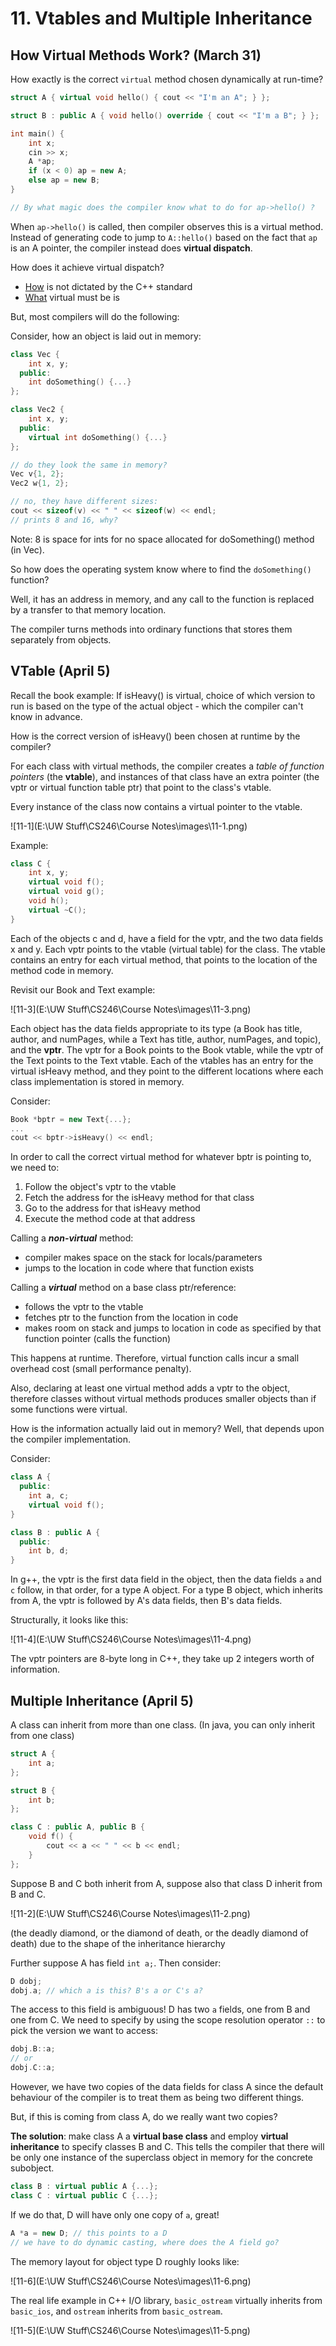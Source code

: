# 11. Vtables and Multiple Inheritance



## How Virtual Methods Work? (March 31)

How exactly is the correct `virtual` method chosen dynamically at run-time?

```cpp
struct A { virtual void hello() { cout << "I'm an A"; } };

struct B : public A { void hello() override { cout << "I'm a B"; } };

int main() {
    int x;
    cin >> x;
    A *ap;
    if (x < 0) ap = new A;
    else ap = new B;
}

// By what magic does the compiler know what to do for ap->hello() ?
```



When `ap->hello()` is called, then compiler observes this is a virtual method. Instead of generating code to jump to `A::hello()` based on the fact that `ap` is an A pointer, the compiler instead does **virtual dispatch**.

How does it achieve virtual dispatch? 

- <u>How</u> is not dictated  by the C++ standard
- <u>What</u> virtual must be is

But, most compilers will do the following:

Consider, how an object is laid out in memory:

```cpp
class Vec {
	int x, y;
  public:
    int doSomething() {...}
};

class Vec2 {
    int x, y;
  public:
    virtual int doSomething() {...}
};

// do they look the same in memory?
Vec v{1, 2};
Vec2 w{1, 2};

// no, they have different sizes:
cout << sizeof(v) << " " << sizeof(w) << endl;
// prints 8 and 16, why?
```

Note: 8 is space for ints for no space allocated for doSomething() method (in Vec).



So how does the operating system know where to find the `doSomething()` function? 

Well, it has an address in memory, and any call to the function is replaced by a transfer to that memory location.

The compiler turns methods into ordinary functions that stores them separately from objects.



## VTable (April 5)

Recall the book example: If isHeavy() is virtual, choice of which version to run is based on the type of the actual object - which the compiler can't know in advance.

How is the correct version of isHeavy() been chosen at runtime by the compiler?

For each class with virtual methods, the compiler creates a *table of function pointers* (the **vtable**), and instances of that class have an extra pointer (the vptr or virtual function table ptr) that point to the class's vtable.

Every instance of the class now contains a virtual pointer to the vtable.



![11-1](E:\UW Stuff\CS246\Course Notes\images\11-1.png)

Example:

```cpp
class C {
    int x, y;
    virtual void f();
    virtual void g();
    void h();
    virtual ~C();
}
```

Each of the objects c and d, have a field for the vptr, and the two data fields x and y. Each vptr points to the vtable (virtual table) for the class. The vtable contains an entry for each virtual method, that points to the location of the method code in memory.

 

Revisit our Book and Text example:

![11-3](E:\UW Stuff\CS246\Course Notes\images\11-3.png)

Each object has the data fields appropriate to its type (a Book has title, author, and numPages, while a Text has title, author, numPages, and topic), and the **vptr**. The vptr for a Book points to the Book vtable, while the vptr of the Text points to the Text vtable. Each of the vtables has an entry for the virtual isHeavy method, and they point to the different locations where each class implementation is stored in memory.

Consider:

```cpp
Book *bptr = new Text{...};
...
cout << bptr->isHeavy() << endl;
```

In order to call the correct virtual method for whatever bptr is pointing to, we need to:

1. Follow the object's vptr to the vtable
2. Fetch the address for the isHeavy method for that class
3. Go to the address for that isHeavy method
4. Execute the method code at that address





Calling a ***non-virtual*** method:

- compiler makes space on the stack for locals/parameters
- jumps to the location in code where that function exists

Calling a ***virtual*** method on a base class ptr/reference:

- follows the vptr to the vtable
- fetches ptr to the function from the location in code
- makes room on stack and jumps to location in code as specified by that function pointer (calls the function)

This happens at runtime. Therefore, virtual function calls incur a small overhead cost (small performance penalty).

Also, declaring at least one virtual method adds a vptr to the object, therefore classes without virtual methods produces smaller objects than if some functions were virtual.



How is the information actually laid out in memory? Well, that depends upon the compiler implementation.

Consider:

```cpp
class A {
  public:
    int a, c;
    virtual void f();
}

class B : public A {
  public:
    int b, d;
}
```

In g++, the vptr is the first data field in the object, then the data fields `a` and `c` follow, in that order, for a type A object. For a type B object, which inherits from A, the vptr is followed by A's data fields, then B's data fields.

Structurally, it looks like this:

![11-4](E:\UW Stuff\CS246\Course Notes\images\11-4.png)

The vptr pointers are 8-byte long in C++, they take up 2 integers worth of information.





## Multiple Inheritance (April 5)

A class can inherit from more than one class. (In java, you can only inherit from one class)



```cpp
struct A {
    int a;
};

struct B {
    int b;
};

class C : public A, public B {
    void f() {
        cout << a << " " << b << endl;
    }
};
```







Suppose B and C both inherit from A, suppose also that class D inherit from B and C.

![11-2](E:\UW Stuff\CS246\Course Notes\images\11-2.png)

(the deadly diamond, or the diamond of death, or the deadly diamond of death) due to the shape of the inheritance hierarchy

Further suppose A has field `int a;`. Then consider:

```cpp
D dobj;
dobj.a; // which a is this? B's a or C's a?
```

The access to this field is ambiguous! D has two `a` fields, one from B and one from C. We need to specify by using the scope resolution operator `::` to pick the version we want to access:

```cpp
dobj.B::a;
// or
dobj.C::a;
```

However, we have two copies of the data fields for class A since the default behaviour of the compiler is to treat them as being two different things.

But, if this is coming from class A, do we really want two copies?

**The solution**: make class A a **virtual base class** and employ **virtual inheritance** to specify classes B and C. This tells the compiler that there will be only one instance of the superclass object in memory for the concrete subobject.

```cpp
class B : virtual public A {...};
class C : virtual public C {...};
```

If we do that, D will have only one copy of `a`, great!

```cpp
A *a = new D; // this points to a D
// we have to do dynamic casting, where does the A field go?
```



The memory layout for object type D roughly looks like:

![11-6](E:\UW Stuff\CS246\Course Notes\images\11-6.png)





The real life example in C++ I/O library, `basic_ostream` virtually inherits from `basic_ios`, and `ostream` inherits from `basic_ostream`.

![11-5](E:\UW Stuff\CS246\Course Notes\images\11-5.png)